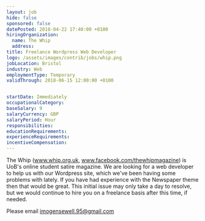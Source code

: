 ```yaml
---
layout: job
hide: false
sponsored: false
datePosted: 2018-04-22 17:40:00 +0100
hiringOrganization:
  name: The Whip
  address:
title: Freelance Wordpress Web Developer
logo: /assets/images/contrib/jobs/whip.png
jobLocation: Bristol
industry: Web
employmentType: Temporary
validThrough: 2018-06-15 12:00:00 +0100


startDate: Immediately
occupationalCategory:
baseSalary: 9
salaryCurrency: GBP
salaryPeriod: Hour
responsibilities:
educationRequirements:
experienceRequirements:
incentiveCompensation:
---
```



The Whip (www.whip.org.uk, www.facebook.com/thewhipmagazine) is UoB's online student satire magazine. We are looking for a web developer to help us with our Wordpress site, which we've been having some problems with lately. If you have had experience with the Newspaper theme then that would be great. This initial issue may only take a day to resolve, but we would continue to hire you on a freelance basis after this time, if needed.

Please email imogensewell.95@gmail.com 
